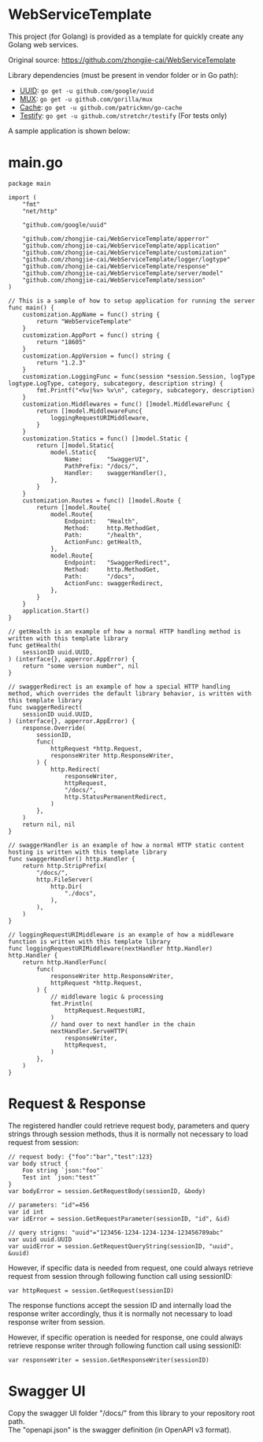 # WebServiceTemplate
This project (for Golang) is provided as a template for quickly create any Golang web services.

Original source: https://github.com/zhongjie-cai/WebServiceTemplate

Library dependencies (must be present in vendor folder or in Go path):
* [UUID](https://github.com/google/uuid): `go get -u github.com/google/uuid`
* [MUX](https://github.com/gorilla/mux): `go get -u github.com/gorilla/mux`
* [Cache](https://github.com/patrickmn/go-cache): `go get -u github.com/patrickmn/go-cache`
* [Testify](https://github.com/stretchr/testify): `go get -u github.com/stretchr/testify` (For tests only)

A sample application is shown below:

# main.go
```golang
package main

import (
	"fmt"
	"net/http"

	"github.com/google/uuid"

	"github.com/zhongjie-cai/WebServiceTemplate/apperror"
	"github.com/zhongjie-cai/WebServiceTemplate/application"
	"github.com/zhongjie-cai/WebServiceTemplate/customization"
	"github.com/zhongjie-cai/WebServiceTemplate/logger/logtype"
	"github.com/zhongjie-cai/WebServiceTemplate/response"
	"github.com/zhongjie-cai/WebServiceTemplate/server/model"
	"github.com/zhongjie-cai/WebServiceTemplate/session"
)

// This is a sample of how to setup application for running the server
func main() {
	customization.AppName = func() string {
		return "WebServiceTemplate"
	}
	customization.AppPort = func() string {
		return "18605"
	}
	customization.AppVersion = func() string {
		return "1.2.3"
	}
	customization.LoggingFunc = func(session *session.Session, logType logtype.LogType, category, subcategory, description string) {
		fmt.Printf("<%v|%v> %v\n", category, subcategory, description)
	}
	customization.Middlewares = func() []model.MiddlewareFunc {
		return []model.MiddlewareFunc{
			loggingRequestURIMiddleware,
		}
	}
	customization.Statics = func() []model.Static {
		return []model.Static{
			model.Static{
				Name:       "SwaggerUI",
				PathPrefix: "/docs/",
				Handler:    swaggerHandler(),
			},
		}
	}
	customization.Routes = func() []model.Route {
		return []model.Route{
			model.Route{
				Endpoint:   "Health",
				Method:     http.MethodGet,
				Path:       "/health",
				ActionFunc: getHealth,
			},
			model.Route{
				Endpoint:   "SwaggerRedirect",
				Method:     http.MethodGet,
				Path:       "/docs",
				ActionFunc: swaggerRedirect,
			},
		}
	}
	application.Start()
}

// getHealth is an example of how a normal HTTP handling method is written with this template library
func getHealth(
	sessionID uuid.UUID,
) (interface{}, apperror.AppError) {
	return "some version number", nil
}

// swaggerRedirect is an example of how a special HTTP handling method, which overrides the default library behavior, is written with this template library
func swaggerRedirect(
	sessionID uuid.UUID,
) (interface{}, apperror.AppError) {
	response.Override(
		sessionID,
		func(
			httpRequest *http.Request,
			responseWriter http.ResponseWriter,
		) {
			http.Redirect(
				responseWriter,
				httpRequest,
				"/docs/",
				http.StatusPermanentRedirect,
			)
		},
	)
	return nil, nil
}

// swaggerHandler is an example of how a normal HTTP static content hosting is written with this template library
func swaggerHandler() http.Handler {
	return http.StripPrefix(
		"/docs/",
		http.FileServer(
			http.Dir(
				"./docs",
			),
		),
	)
}

// loggingRequestURIMiddleware is an example of how a middleware function is written with this template library
func loggingRequestURIMiddleware(nextHandler http.Handler) http.Handler {
	return http.HandlerFunc(
		func(
			responseWriter http.ResponseWriter,
			httpRequest *http.Request,
		) {
			// middleware logic & processing
			fmt.Println(
				httpRequest.RequestURI,
			)
			// hand over to next handler in the chain
			nextHandler.ServeHTTP(
				responseWriter,
				httpRequest,
			)
		},
	)
}
```

# Request & Response

The registered handler could retrieve request body, parameters and query strings through session methods, thus it is normally not necessary to load request from session:

```golang
// request body: {"foo":"bar","test":123}
var body struct {
	Foo string `json:"foo"`
	Test int `json:"test"`
}
var bodyError = session.GetRequestBody(sessionID, &body)

// parameters: "id"=456
var id int
var idError = session.GetRequestParameter(sessionID, "id", &id)

// query strigns: "uuid"="123456-1234-1234-1234-123456789abc"
var uuid uuid.UUID
var uuidError = session.GetRequestQueryString(sessionID, "uuid", &uuid)
```

However, if specific data is needed from request, one could always retrieve request from session through following function call using sessionID:

```golang
var httpRequest = session.GetRequest(sessionID)
```

The response functions accept the session ID and internally load the response writer accordingly, thus it is normally not necessary to load response writer from session.

However, if specific operation is needed for response, one could always retrieve response writer through following function call using sessionID:

```golang
var responseWriter = session.GetResponseWriter(sessionID)
```

# Swagger UI

Copy the swagger UI folder "/docs/" from this library to your repository root path.  
The "openapi.json" is the swagger definition (in OpenAPI v3 format).  
